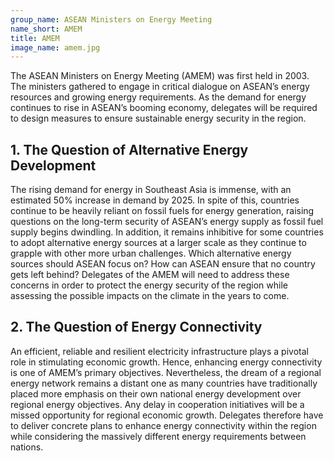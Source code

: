 ```yaml
---
group_name: ASEAN Ministers on Energy Meeting
name_short: AMEM
title: AMEM
image_name: amem.jpg
---
```


The ASEAN Ministers on Energy Meeting (AMEM) was first held 
in 2003. The ministers gathered to engage in critical dialogue 
on ASEAN’s energy resources and growing energy requirements. As 
the demand for energy continues to rise in ASEAN’s booming economy, 
delegates will be required to design measures to ensure sustainable energy security in the region.

## 1. The Question of Alternative Energy Development

The rising demand for energy in Southeast Asia is immense, with an estimated 
50% increase in demand by 2025. In spite of this, countries continue to be 
heavily reliant on fossil fuels for energy generation, raising questions on the 
long-term security of ASEAN’s energy supply as fossil fuel supply begins dwindling. 
In addition, it remains inhibitive for some countries to adopt alternative energy 
sources at a larger scale as they continue to grapple with other more urban challenges. 
Which alternative energy sources should ASEAN focus on? How can ASEAN ensure that no 
country gets left behind? Delegates of the AMEM will need to address these concerns 
in order to protect the energy security of the region while assessing the possible 
impacts on the climate in the years to come.

## 2. The Question of Energy Connectivity

An efficient, reliable and resilient electricity infrastructure plays a pivotal role 
in stimulating economic growth. Hence, enhancing energy connectivity is one of AMEM’s 
primary objectives. Nevertheless, the dream of a regional energy network remains a 
distant one as many countries have traditionally placed more emphasis on their own 
national energy development over regional energy objectives. Any delay in cooperation 
initiatives will be a missed opportunity for regional economic growth. Delegates therefore 
have to deliver concrete plans to enhance energy connectivity within the region while 
considering the massively different energy requirements between nations.